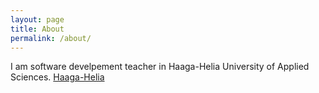 ```yaml
---
layout: page
title: About
permalink: /about/
---
```


I am software develpement teacher in Haaga-Helia University of Applied Sciences.
[Haaga-Helia](http://www.haaga-helia.fi/)
